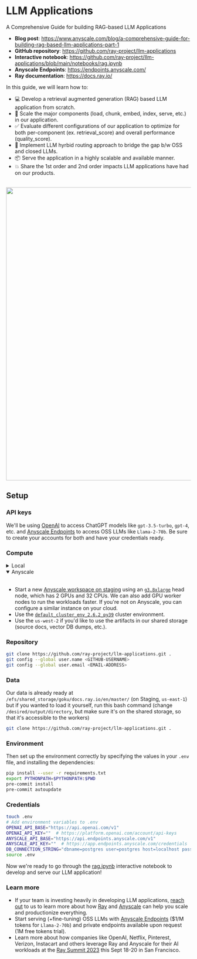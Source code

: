# LLM Applications

A Comprehensive Guide for building RAG-based LLM Applications

- **Blog post**: https://www.anyscale.com/blog/a-comprehensive-guide-for-building-rag-based-llm-applications-part-1
- **GitHub repository**: https://github.com/ray-project/llm-applications
- **Interactive notebook**: https://github.com/ray-project/llm-applications/blob/main/notebooks/rag.ipynb
- **Anyscale Endpoints**: https://endpoints.anyscale.com/
- **Ray documentation**: https://docs.ray.io/

In this guide, we will learn how to:

- 💻 Develop a retrieval augmented generation (RAG) based LLM application from scratch.
- 🚀 Scale the major components (load, chunk, embed, index, serve, etc.) in our application.
- ✅ Evaluate different configurations of our application to optimize for both per-component (ex. retrieval_score) and overall performance (quality_score).
- 🔀 Implement LLM hyrbid routing approach to bridge the gap b/w OSS and closed LLMs.
- 📦 Serve the application in a highly scalable and available manner.
- 💥 Share the 1st order and 2nd order impacts LLM applications have had on our products.

<br>
<img width="800" src="https://images.ctfassets.net/xjan103pcp94/7FWrvPPlIdz5fs8wQgxLFz/fdae368044275028f0544a3d252fcfe4/image15.png">

## Setup

### API keys
We'll be using [OpenAI](https://platform.openai.com/docs/models/) to access ChatGPT models like `gpt-3.5-turbo`, `gpt-4`, etc. and [Anyscale Endpoints](https://endpoints.anyscale.com/) to access OSS LLMs like `Llama-2-70b`. Be sure to create your accounts for both and have your credentials ready.

### Compute
<details>
  <summary>Local</summary>
  You could run this on your local laptop but a we highly recommend using a setup with access to GPUs. You can set this up on your own or on [Anyscale](http://anyscale.com/).
</details>

<details open>
  <summary>Anyscale</summary><br>
<ul>
<li>Start a new <a href="https://console.anyscale-staging.com/o/anyscale-internal/workspaces">Anyscale workspace on staging</a> using an <a href="https://instances.vantage.sh/aws/ec2/g3.8xlarge"><code>g3.8xlarge</code></a> head node, which has 2 GPUs and 32 CPUs. We can also add GPU worker nodes to run the workloads faster. If you&#39;re not on Anyscale, you can configure a similar instance on your cloud.</li>
<li>Use the <a href="https://docs.anyscale.com/reference/base-images/ray-262/py39#ray-2-6-2-py39"><code>default_cluster_env_2.6.2_py39</code></a> cluster environment.</li>
<li>Use the <code>us-west-2</code> if you&#39;d like to use the artifacts in our shared storage (source docs, vector DB dumps, etc.).</li>
</ul>

</details>

### Repository
```bash
git clone https://github.com/ray-project/llm-applications.git .
git config --global user.name <GITHUB-USERNAME>
git config --global user.email <EMAIL-ADDRESS>
```

### Data
Our data is already ready at `/efs/shared_storage/goku/docs.ray.io/en/master/` (on Staging, `us-east-1`) but if you wanted to load it yourself, run this bash command (change `/desired/output/directory`, but make sure it's on the shared storage,
so that it's accessible to the workers)
```bash
git clone https://github.com/ray-project/llm-applications.git .
```

### Environment

Then set up the environment correctly by specifying the values in your `.env` file,
and installing the dependencies:

```bash
pip install --user -r requirements.txt
export PYTHONPATH=$PYTHONPATH:$PWD
pre-commit install
pre-commit autoupdate
```

### Credentials
```bash
touch .env
# Add environment variables to .env
OPENAI_API_BASE="https://api.openai.com/v1"
OPENAI_API_KEY=""  # https://platform.openai.com/account/api-keys
ANYSCALE_API_BASE="https://api.endpoints.anyscale.com/v1"
ANYSCALE_API_KEY=""  # https://app.endpoints.anyscale.com/credentials
DB_CONNECTION_STRING="dbname=postgres user=postgres host=localhost password=postgres"
source .env
```

Now we're ready to go through the [rag.ipynb](notebooks/rag.ipynb) interactive notebook to develop and serve our LLM application!

### Learn more
- If your team is investing heavily in developing LLM applications, [reach out](mailto:endpoints-help@anyscale.com) to us to learn more about how [Ray](https://github.com/ray-project/ray) and [Anyscale](http://anyscale.com/) can help you scale and productionize everything.
- Start serving (+fine-tuning) OSS LLMs with [Anyscale Endpoints](https://endpoints.anyscale.com/) ($1/M tokens for `Llama-2-70b`) and private endpoints available upon request (1M free tokens trial).
- Learn more about how companies like OpenAI, Netflix, Pinterest, Verizon, Instacart and others leverage Ray and Anyscale for their AI workloads at the [Ray Summit 2023](https://raysummit.anyscale.com/) this Sept 18-20 in San Francisco.
